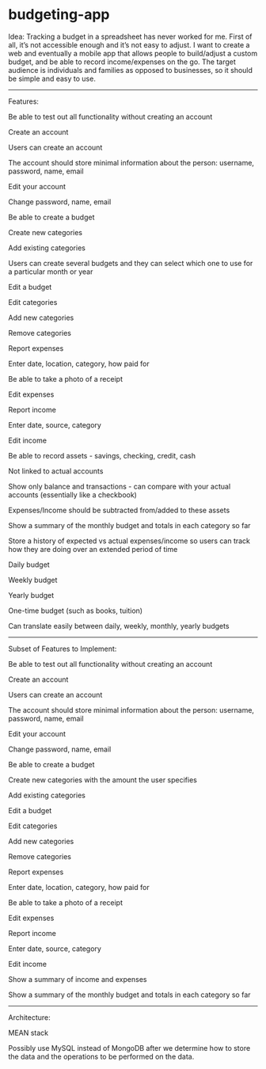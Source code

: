 budgeting-app
=============
Idea:
Tracking a budget in a spreadsheet has never worked for me. First of all, it’s not accessible enough and it’s not easy to adjust. I want to create a web and eventually a mobile app that allows people to build/adjust a custom budget, and be able to record income/expenses on the go. The target audience is individuals and families as opposed to businesses, so it should be simple and easy to use.

------------------------------------------------------------------------------------
Features:

Be able to test out all functionality without creating an account

Create an account

Users can create an account

The account should store minimal information about the person: username, password, name, email

Edit your account

Change password, name, email

Be able to create a budget

Create new categories

Add existing categories

Users can create several budgets and they can select which one to use for a particular month or year

Edit a budget

Edit categories

Add new categories

Remove categories

Report expenses

Enter date, location, category, how paid for

Be able to take a photo of a receipt

Edit expenses

Report income

Enter date, source, category

Edit income

Be able to record assets - savings, checking, credit, cash

Not linked to actual accounts

Show only balance and transactions - can compare with your actual accounts (essentially like a checkbook)

Expenses/Income should be subtracted from/added to these assets

Show a summary of the monthly budget and totals in each category so far

Store a history of expected vs actual expenses/income so users can track how they are doing over an extended period of time

Daily budget

Weekly budget

Yearly budget

One-time budget (such as books, tuition)

Can translate easily between daily, weekly, monthly, yearly budgets

-----------------------------------------------------------------------
Subset of Features to Implement:

Be able to test out all functionality without creating an account

Create an account

Users can create an account

The account should store minimal information about the person: username, password, name, email

Edit your account

Change password, name, email

Be able to create a budget

Create new categories with the amount the user specifies

Add existing categories

Edit a budget

Edit categories

Add new categories

Remove categories

Report expenses

Enter date, location, category, how paid for

Be able to take a photo of a receipt

Edit expenses

Report income

Enter date, source, category

Edit income

Show a summary of income and expenses

Show a summary of the monthly budget and totals in each category so far

--------------------------------------------------------------------------
Architecture:

MEAN stack

Possibly use MySQL instead of MongoDB after we determine how to store the data and the operations to be performed on the data.

